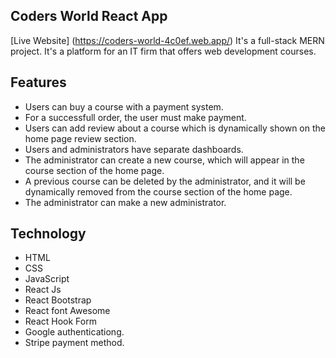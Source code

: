 ## Coders World React App
[Live Website] (https://coders-world-4c0ef.web.app/)
It's a full-stack MERN project. It's a platform for an IT firm that offers web development courses.


## Features
* Users can buy a course with a payment system.
* For a successfull order, the user must make payment.
* Users can add review about a course which is dynamically shown on the home page review section.
* Users and administrators have separate dashboards.
* The administrator can create a new course, which will appear in the course section of the home page.
* A previous course can be deleted by the administrator, and it will be dynamically removed from the course section of the home page.
* The administrator can make a new administrator.


## Technology
* HTML
* CSS
* JavaScript
* React Js
* React Bootstrap
* React font Awesome
* React Hook Form
* Google authenticationg.
* Stripe payment method.
